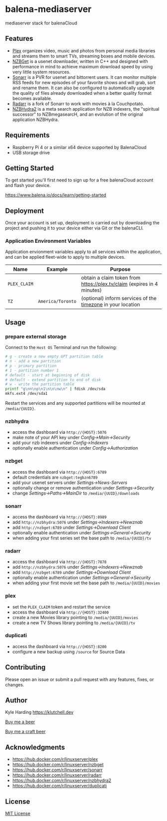 # balena-mediaserver

mediaserver stack for balenaCloud

## Features

- [Plex](https://plex.tv/) organizes video, music and photos from personal media libraries and streams them to smart TVs, streaming boxes and mobile devices.
- [NZBGet](https://nzbget.net/) is a usenet downloader, written in C++ and designed with performance in mind to achieve maximum download speed by using very little system resources.
- [Sonarr](https://sonarr.tv/) is a PVR for usenet and bittorrent users. It can monitor multiple RSS feeds for new episodes of your favorite shows and will grab, sort and rename them. It can also be configured to automatically upgrade the quality of files already downloaded when a better quality format becomes available.
- [Radarr](https://radarr.video/) is a fork of Sonarr to work with movies à la Couchpotato.
- [NZBHydra2](https://github.com/theotherp/nzbhydra2) is a meta search application for NZB indexers, the "spiritual successor" to NZBmegasearcH, and an evolution of the original application NZBHydra.

## Requirements

- Raspberry Pi 4 or a similar x64 device supported by BalenaCloud
- USB storage drive

## Getting Started

To get started you'll first need to sign up for a free balenaCloud account and flash your device.

<https://www.balena.io/docs/learn/getting-started>

## Deployment

Once your account is set up, deployment is carried out by downloading the project and pushing it to your device either via Git or the balenaCLI.

### Application Environment Variables

Application envionment variables apply to all services within the application, and can be applied fleet-wide to apply to multiple devices.

| Name         | Example           | Purpose                                                                                                                     |
| ------------ | ----------------- | --------------------------------------------------------------------------------------------------------------------------- |
| `PLEX_CLAIM` |                   | obtain a claim token from <https://plex.tv/claim> (expires in 4 minutes)                                                    |
| `TZ`         | `America/Toronto` | (optional) inform services of the [timezone](https://en.wikipedia.org/wiki/List_of_tz_database_time_zones) in your location |

## Usage

### prepare external storage

Connect to the `Host OS` Terminal and run the following:

```bash
# g - create a new empty GPT partition table
# n - add a new partition
# p - primary partition
# 1 - partition number 1
# default - start at beginning of disk
# default - extend partition to end of disk
# w - write the partition table
printf "g\nn\np\n1\n\n\nw\n" | fdisk /dev/sda
mkfs.ext4 /dev/sda1
```

Restart the services and any supported partitions will be mounted at `/media/{UUID}`.

### nzbhydra

- access the dashboard via `http://{HOST}:5076`
- make note of your API key under _Config->Main->Security_
- add your nzb indexers under _Config->Indexers_
- optionally enable authentication under _Config->Authorization_

### nzbget

- access the dashboard via `http://{HOST}:6789`
- default credentials are `nzbget:tegbzn6789`
- add your usenet servers under _Settings->News-Servers_
- optionally change or remove authentication under _Settings->Security_
- change _Settings->Paths->MainDir_ to `/media/{UUID}/downloads`

### sonarr

- access the dashboard via `http://{HOST}:8989`
- add `http://nzbhydra:5076` under _Settings->Indexers->Newznab_
- add `http://nzbget:6789` under _Settings->Download Client_
- optionally enable authentication under _Settings->General->Security_
- when adding your first series set the base path to `/media/{UUID}/tv`

### radarr

- access the dashboard via `http://{HOST}:7878`
- add `http://nzbhydra:5076` under _Settings->Indexers->Newznab_
- add `http://nzbget:6789` under _Settings->Download Client_
- optionally enable authentication under _Settings->General->Security_
- when adding your first movie set the base path to `/media/{UUID}/movies`

### plex

- set the `PLEX_CLAIM` token and restart the service
- access the dashboard via `http://{HOST}:32400`
- create a new Movies library pointing to `/media/{UUID}/movies`
- create a new TV Shows library pointing to `/media/{UUID}/tv`

### duplicati

- access the dashboard via `http://{HOST}:8200`
- configure a new backup using `/source` for Source Data

## Contributing

Please open an issue or submit a pull request with any features, fixes, or changes.

## Author

Kyle Harding <https://klutchell.dev>

[Buy me a beer](https://kyles-tip-jar.myshopify.com/cart/31356319498262:1?channel=buy_button)

[Buy me a craft beer](https://kyles-tip-jar.myshopify.com/cart/31356317859862:1?channel=buy_button)

## Acknowledgments

- <https://hub.docker.com/r/linuxserver/plex>
- <https://hub.docker.com/r/linuxserver/nzbget>
- <https://hub.docker.com/r/linuxserver/sonarr>
- <https://hub.docker.com/r/linuxserver/radarr>
- <https://hub.docker.com/r/linuxserver/nzbhydra2>
- <https://hub.docker.com/r/linuxserver/duplicati>

## License

[MIT License](./LICENSE)
